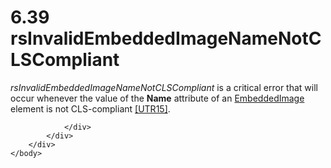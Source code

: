 <html dir="LTR" xmlns:mshelp="http://msdn.microsoft.com/mshelp" xmlns:ddue="http://ddue.schemas.microsoft.com/authoring/2003/5" xmlns:xlink="http://www.w3.org/1999/xlink" xmlns:tool="http://www.microsoft.com/tooltip">
    <head>
        <meta http-equiv="Content-Type" content="text/html; CHARSET=utf-8"></meta>
        <meta name="save" content="history"></meta>
        <title>6.39 rsInvalidEmbeddedImageNameNotCLSCompliant</title>
        <xml>
            <mshelp:toctitle title="6.39 rsInvalidEmbeddedImageNameNotCLSCompliant"></mshelp:toctitle>
            <mshelp:rltitle title="[MS-RDL]: rsInvalidEmbeddedImageNameNotCLSCompliant"></mshelp:rltitle>
            <mshelp:keyword index="A" term="61b6b991-6718-4281-8cea-3a1ffca0b5f5"></mshelp:keyword>
            <mshelp:attr name="DCSext.ContentType" value="open specification"></mshelp:attr>
            <mshelp:attr name="AssetID" value="61b6b991-6718-4281-8cea-3a1ffca0b5f5"></mshelp:attr>
            <mshelp:attr name="TopicType" value="kbRef"></mshelp:attr>
            <mshelp:attr name="DCSext.Title" value="[MS-RDL]: rsInvalidEmbeddedImageNameNotCLSCompliant" />
        </xml>
    </head>
    <body>
        <div id="header">
            <h1 class="heading">6.39 rsInvalidEmbeddedImageNameNotCLSCompliant</h1>
        </div>
        <div id="mainSection">
            <div id="mainBody">
                <div id="allHistory" class="saveHistory"></div>
                <div id="sectionSection0" class="section" name="collapseableSection">
                    

<p><i>rsInvalidEmbeddedImageNameNotCLSCompliant</i> is a
critical error that will occur whenever the value of the <b>Name</b> attribute
of an <a href="6cdb345a-b502-4eee-84fd-de5ccf2a40e7.html">EmbeddedImage</a>
element is not CLS-compliant <a href="https://go.microsoft.com/fwlink/?LinkId=147989">[UTR15]</a>.</p>


                </div>
            </div>
        </div>
    </body>
</html>